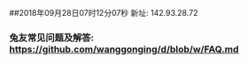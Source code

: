 ##2018年09月28日07时12分07秒 新址: 142.93.28.72
### 兔友常见问题及解答: https://github.com/wanggonging/d/blob/w/FAQ.md
